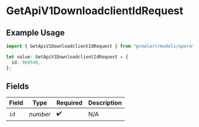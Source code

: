 # GetApiV1DownloadclientIdRequest

## Example Usage

```typescript
import { GetApiV1DownloadclientIdRequest } from "prowlarr/models/operations";

let value: GetApiV1DownloadclientIdRequest = {
  id: 969540,
};
```

## Fields

| Field              | Type               | Required           | Description        |
| ------------------ | ------------------ | ------------------ | ------------------ |
| `id`               | *number*           | :heavy_check_mark: | N/A                |